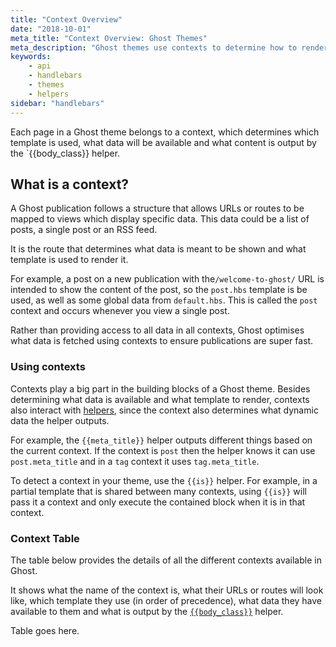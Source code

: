 ```yaml
---
title: "Context Overview"
date: "2018-10-01"
meta_title: "Context Overview: Ghost Themes"
meta_description: "Ghost themes use contexts to determine how to render pages on a publication. Learn more about contexts and building custom theme!"
keywords:
    - api
    - handlebars
    - themes
    - helpers
sidebar: "handlebars"
---
```


Each page in a Ghost theme belongs to a context, which determines which template is used, what data will be available and what content is output by the `{{body_class}} helper.

## What is a context?

A Ghost publication follows a structure that allows URLs or routes to be mapped to views which display specific data. This data could be a list of posts, a single post or an RSS feed.

It is the route that determines what data is meant to be shown and what template is used to render it.

For example, a post on a new publication with the`/welcome-to-ghost/` URL is intended to show the content of the post, so the `post.hbs` template is be used, as well as some global data from `default.hbs`. This is called the `post` context and occurs whenever you view a single post.

Rather than providing access to all data in all contexts, Ghost optimises what data is fetched using contexts to ensure publications are super fast.

### Using contexts
Contexts play a big part in the building blocks of a Ghost theme.
Besides determining what data is available and what template to render, contexts also interact with [helpers](/api/handlebars-themes/helpers/), since the context also determines what dynamic data the helper outputs.

For example, the `{{meta_title}}` helper outputs different things based on the current context. If the context is `post` then the helper knows it can use `post.meta_title` and in a `tag` context it uses `tag.meta_title`.

To detect a context in your theme, use the `{{is}}` helper. For example, in a partial template that is shared between many contexts, using `{{is}}` will pass it a context and only execute the contained block when it is in that context.


### Context Table

The table below provides the details of all the different contexts available in Ghost.

It shows what the name of the context is, what their URLs or routes will look like, which template they use (in order of precedence), what data they have available to them and what is output by the [`{{body_class}}`](doc:body_class) helper.


Table goes here.

